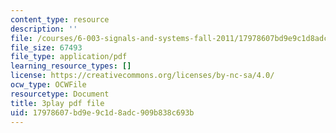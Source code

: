 ```yaml
---
content_type: resource
description: ''
file: /courses/6-003-signals-and-systems-fall-2011/17978607bd9e9c1d8adc909b838c693b_gxgV_oOG7Zc.pdf
file_size: 67493
file_type: application/pdf
learning_resource_types: []
license: https://creativecommons.org/licenses/by-nc-sa/4.0/
ocw_type: OCWFile
resourcetype: Document
title: 3play pdf file
uid: 17978607-bd9e-9c1d-8adc-909b838c693b
---
```

